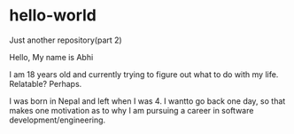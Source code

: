 # hello-world
Just another repository(part 2)

Hello, My name is Abhi

I am 18 years old and currently trying to figure out what to do with my life. Relatable? Perhaps.

I was born in Nepal and left when I was 4. I wantto go back one day, so that makes one motivation as to why I am pursuing a career in software development/engineering. 
